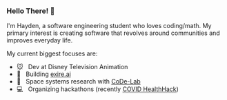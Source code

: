 ### Hello There! 👋

I'm Hayden, a software engineering student who loves coding/math. My primary interest is creating software that revolves around communities and improves everyday life.

My current biggest focuses are:

- 🐭  &nbsp; Dev at Disney Television Animation
- 📱  &nbsp; Building [exire.ai](https://exire.ai)
- 🚀  &nbsp; Space systems research with [CoDe-Lab](http://code-lab.org/)
- 💻  &nbsp; Organizing hackathons (recently [COVID HealthHack](https://covidhealthhack.com))
